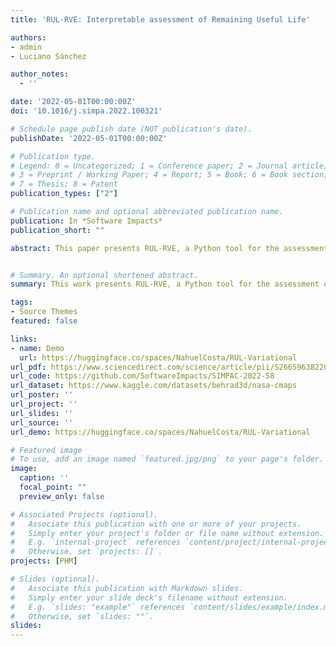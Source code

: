 ```yaml
---
title: 'RUL-RVE: Interpretable assessment of Remaining Useful Life'

authors:
- admin
- Luciano Sánchez

author_notes:
  - ''

date: '2022-05-01T00:00:00Z'
doi: '10.1016/j.simpa.2022.100321'

# Schedule page publish date (NOT publication's date).
publishDate: '2022-05-01T00:00:00Z'

# Publication type.
# Legend: 0 = Uncategorized; 1 = Conference paper; 2 = Journal article;
# 3 = Preprint / Working Paper; 4 = Report; 5 = Book; 6 = Book section;
# 7 = Thesis; 8 = Patent
publication_types: ["2"]

# Publication name and optional abbreviated publication name.
publication: In *Software Impacts*
publication_short: ""

abstract: This paper presents RUL-RVE, a Python tool for the assessment of Remaining Useful Life (RUL). Physical systems are normally subject to degradations that ultimately lead to failure, therefore prognostic technologies are crucial to estimate the lifetime of the system to be monitored. The problem with most existing data-driven approaches is that they lack an explanatory component to understand model learning and/or the nature of the data. RUL-RVE is a framework based on recurrent neural networks and variational inference that can achieve remarkable forecast accuracy while providing an interpretable assessment, which is highly valuable in real-world environments.


# Summary. An optional shortened abstract.
summary: This work presents RUL-RVE, a Python tool for the assessment of Remaining Useful Life (RUL) that can achieve remarkable forecast accuracy while providing an interpretable assessment.

tags:
- Source Themes
featured: false

links:
- name: Demo
  url: https://huggingface.co/spaces/NahuelCosta/RUL-Variational
url_pdf: https://www.sciencedirect.com/science/article/pii/S2665963822000537
url_code: https://github.com/SoftwareImpacts/SIMPAC-2022-58
url_dataset: https://www.kaggle.com/datasets/behrad3d/nasa-cmaps
url_poster: ''
url_project: ''
url_slides: ''
url_source: ''
url_demo: https://huggingface.co/spaces/NahuelCosta/RUL-Variational

# Featured image
# To use, add an image named `featured.jpg/png` to your page's folder. 
image:
  caption: ''
  focal_point: ""
  preview_only: false

# Associated Projects (optional).
#   Associate this publication with one or more of your projects.
#   Simply enter your project's folder or file name without extension.
#   E.g. `internal-project` references `content/project/internal-project/index.md`.
#   Otherwise, set `projects: []`.
projects: [PHM]

# Slides (optional).
#   Associate this publication with Markdown slides.
#   Simply enter your slide deck's filename without extension.
#   E.g. `slides: "example"` references `content/slides/example/index.md`.
#   Otherwise, set `slides: ""`.
slides: 
---
```

